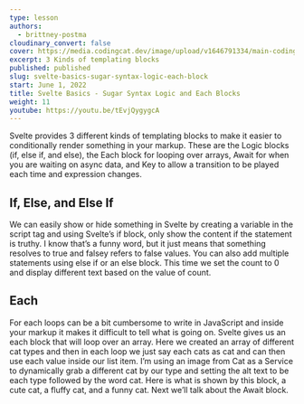 ```yaml
---
type: lesson
authors:
  - brittney-postma
cloudinary_convert: false
cover: https://media.codingcat.dev/image/upload/v1646791334/main-codingcatdev-photo/Intro_to_Svelte.png
excerpt: 3 Kinds of templating blocks
published: published
slug: svelte-basics-sugar-syntax-logic-each-block
start: June 1, 2022
title: Svelte Basics - Sugar Syntax Logic and Each Blocks
weight: 11
youtube: https://youtu.be/tEvjQygygcA
---
```


Svelte provides 3 different kinds of templating blocks to make it easier to conditionally render something in your markup. These are the Logic blocks (if, else if, and else), the Each block for looping over arrays, Await for when you are waiting on async data, and Key to allow a transition to be played each time and expression changes.

## If, Else, and Else If

We can easily show or hide something in Svelte by creating a variable in the script tag and using Svelte’s if block, only show the content if the statement is truthy. I know that’s a funny word, but it just means that something resolves to true and falsey refers to false values. You can also add multiple statements using else if or an else block. This time we set the count to 0 and display different text based on the value of count.

## Each

For each loops can be a bit cumbersome to write in JavaScript and inside your markup it makes it difficult to tell what is going on. Svelte gives us an each block that will loop over an array. Here we created an array of different cat types and then in each loop we just say each cats as cat and can then use each value inside our list item. I’m using an image from Cat as a Service to dynamically grab a different cat by our type and setting the alt text to be each type followed by the word cat. Here is what is shown by this block, a cute cat, a fluffy cat, and a funny cat. Next we’ll talk about the Await block.

